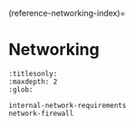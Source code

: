 (reference-networking-index)=
# Networking

```{toctree}
:titlesonly:
:maxdepth: 2
:glob:

internal-network-requirements
network-firewall
